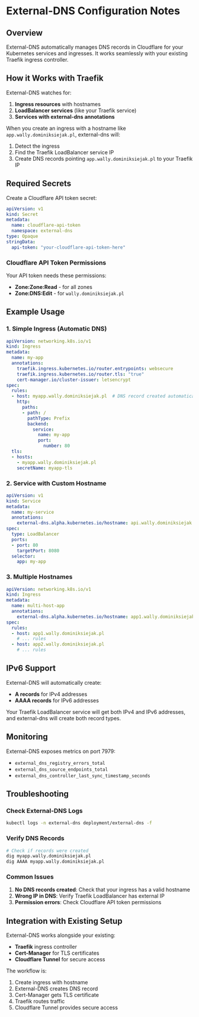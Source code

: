 # External-DNS Configuration Notes

## Overview

External-DNS automatically manages DNS records in Cloudflare for your Kubernetes services and ingresses. It works seamlessly with your existing Traefik ingress controller.

## How it Works with Traefik

External-DNS watches for:
1. **Ingress resources** with hostnames
2. **LoadBalancer services** (like your Traefik service)
3. **Services with external-dns annotations**

When you create an ingress with a hostname like `app.wally.dominiksiejak.pl`, external-dns will:
1. Detect the ingress
2. Find the Traefik LoadBalancer service IP
3. Create DNS records pointing `app.wally.dominiksiejak.pl` to your Traefik IP

## Required Secrets

Create a Cloudflare API token secret:

```yaml
apiVersion: v1
kind: Secret
metadata:
  name: cloudflare-api-token
  namespace: external-dns
type: Opaque
stringData:
  api-token: "your-cloudflare-api-token-here"
```

### Cloudflare API Token Permissions

Your API token needs these permissions:
- **Zone:Zone:Read** - for all zones
- **Zone:DNS:Edit** - for `wally.dominiksiejak.pl`

## Example Usage

### 1. Simple Ingress (Automatic DNS)

```yaml
apiVersion: networking.k8s.io/v1
kind: Ingress
metadata:
  name: my-app
  annotations:
    traefik.ingress.kubernetes.io/router.entrypoints: websecure
    traefik.ingress.kubernetes.io/router.tls: "true"
    cert-manager.io/cluster-issuer: letsencrypt
spec:
  rules:
  - host: myapp.wally.dominiksiejak.pl  # DNS record created automatically
    http:
      paths:
      - path: /
        pathType: Prefix
        backend:
          service:
            name: my-app
            port:
              number: 80
  tls:
  - hosts:
    - myapp.wally.dominiksiejak.pl
    secretName: myapp-tls
```

### 2. Service with Custom Hostname

```yaml
apiVersion: v1
kind: Service
metadata:
  name: my-service
  annotations:
    external-dns.alpha.kubernetes.io/hostname: api.wally.dominiksiejak.pl
spec:
  type: LoadBalancer
  ports:
  - port: 80
    targetPort: 8080
  selector:
    app: my-app
```

### 3. Multiple Hostnames

```yaml
apiVersion: networking.k8s.io/v1
kind: Ingress
metadata:
  name: multi-host-app
  annotations:
    external-dns.alpha.kubernetes.io/hostname: app1.wally.dominiksiejak.pl,app2.wally.dominiksiejak.pl
spec:
  rules:
  - host: app1.wally.dominiksiejak.pl
    # ... rules
  - host: app2.wally.dominiksiejak.pl
    # ... rules
```

## IPv6 Support

External-DNS will automatically create:
- **A records** for IPv4 addresses
- **AAAA records** for IPv6 addresses

Your Traefik LoadBalancer service will get both IPv4 and IPv6 addresses, and external-dns will create both record types.

## Monitoring

External-DNS exposes metrics on port 7979:
- `external_dns_registry_errors_total`
- `external_dns_source_endpoints_total`
- `external_dns_controller_last_sync_timestamp_seconds`

## Troubleshooting

### Check External-DNS Logs
```bash
kubectl logs -n external-dns deployment/external-dns -f
```

### Verify DNS Records
```bash
# Check if records were created
dig myapp.wally.dominiksiejak.pl
dig AAAA myapp.wally.dominiksiejak.pl
```

### Common Issues

1. **No DNS records created**: Check that your ingress has a valid hostname
2. **Wrong IP in DNS**: Verify Traefik LoadBalancer has external IP
3. **Permission errors**: Check Cloudflare API token permissions

## Integration with Existing Setup

External-DNS works alongside your existing:
- **Traefik** ingress controller
- **Cert-Manager** for TLS certificates
- **Cloudflare Tunnel** for secure access

The workflow is:
1. Create ingress with hostname
2. External-DNS creates DNS record
3. Cert-Manager gets TLS certificate
4. Traefik routes traffic
5. Cloudflare Tunnel provides secure access
